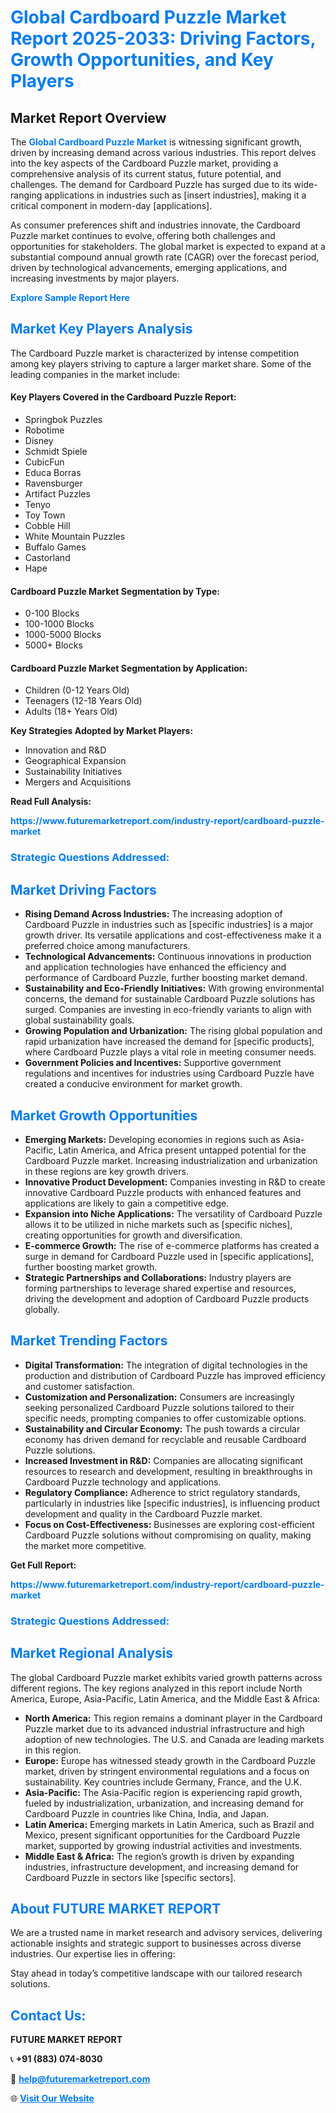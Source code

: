 <h1 style="color: #007BFF;">Global Cardboard Puzzle Market Report 2025-2033: Driving Factors, Growth Opportunities, and Key Players</h1>

<section id="overview">
<h2>Market Report Overview</h2>
<p>The <a href="https://www.futuremarketreport.com/industry-report/cardboard-puzzle-market" style="color: #007BFF; text-decoration: none;"><strong>Global Cardboard Puzzle Market</strong></a> is witnessing significant growth, driven by increasing demand across various industries. This report delves into the key aspects of the Cardboard Puzzle market, providing a comprehensive analysis of its current status, future potential, and challenges. The demand for Cardboard Puzzle has surged due to its wide-ranging applications in industries such as [insert industries], making it a critical component in modern-day [applications].</p>
<p>As consumer preferences shift and industries innovate, the Cardboard Puzzle market continues to evolve, offering both challenges and opportunities for stakeholders. The global market is expected to expand at a substantial compound annual growth rate (CAGR) over the forecast period, driven by technological advancements, emerging applications, and increasing investments by major players.</p>
</section>

<section id="overview">
<p><a href="https://www.futuremarketreport.com/request-sample/reportId=41595" style="color: #007BFF; text-decoration: none;"><strong>Explore Sample Report Here</strong></a></p>
</section>

<section id="key-players">
<h2 style="color: #007BFF;">Market Key Players Analysis</h2>
<p>The Cardboard Puzzle market is characterized by intense competition among key players striving to capture a larger market share. Some of the leading companies in the market include:</p>
<h4>Key Players Covered in the Cardboard Puzzle Report:</h4>
<ul><li>Springbok Puzzles</li><li>Robotime</li><li>Disney</li><li>Schmidt Spiele</li><li>CubicFun</li><li>Educa Borras</li><li>Ravensburger</li><li>Artifact Puzzles</li><li>Tenyo</li><li>Toy Town</li><li>Cobble Hill</li><li>White Mountain Puzzles</li><li>Buffalo Games</li><li>Castorland</li><li>Hape</li></ul>
<h4>Cardboard Puzzle Market Segmentation by Type:</h4>
<ul><li>0-100 Blocks</li><li>100-1000 Blocks</li><li>1000-5000 Blocks</li><li>5000+ Blocks</li></ul>

<h4>Cardboard Puzzle Market Segmentation by Application:</h4>
<ul><li>Children (0-12 Years Old)</li><li>Teenagers (12-18 Years Old)</li><li>Adults (18+ Years Old)</li></ul>
<p><strong>Key Strategies Adopted by Market Players:</strong></p>
<ul>
<li>Innovation and R&D</li>
<li>Geographical Expansion</li>
<li>Sustainability Initiatives</li>
<li>Mergers and Acquisitions</li>
</ul>
</section>

<section>
<p><strong>Read Full Analysis: </strong></p><a href="https://www.futuremarketreport.com/industry-report/cardboard-puzzle-market" style="color: #007BFF; text-decoration: none;"><strong>https://www.futuremarketreport.com/industry-report/cardboard-puzzle-market</strong></a>
<h3 style="color: #007BFF;">Strategic Questions Addressed:</h3>
</section>

<section id="driving-factors">
<h2 style="color: #007BFF;">Market Driving Factors</h2>
<ul>
<li><strong>Rising Demand Across Industries:</strong> The increasing adoption of Cardboard Puzzle in industries such as [specific industries] is a major growth driver. Its versatile applications and cost-effectiveness make it a preferred choice among manufacturers.</li>
<li><strong>Technological Advancements:</strong> Continuous innovations in production and application technologies have enhanced the efficiency and performance of Cardboard Puzzle, further boosting market demand.</li>
<li><strong>Sustainability and Eco-Friendly Initiatives:</strong> With growing environmental concerns, the demand for sustainable Cardboard Puzzle solutions has surged. Companies are investing in eco-friendly variants to align with global sustainability goals.</li>
<li><strong>Growing Population and Urbanization:</strong> The rising global population and rapid urbanization have increased the demand for [specific products], where Cardboard Puzzle plays a vital role in meeting consumer needs.</li>
<li><strong>Government Policies and Incentives:</strong> Supportive government regulations and incentives for industries using Cardboard Puzzle have created a conducive environment for market growth.</li>
</ul>
</section>

<section id="growth-opportunities">
<h2 style="color: #007BFF;">Market Growth Opportunities</h2>
<ul>
<li><strong>Emerging Markets:</strong> Developing economies in regions such as Asia-Pacific, Latin America, and Africa present untapped potential for the Cardboard Puzzle market. Increasing industrialization and urbanization in these regions are key growth drivers.</li>
<li><strong>Innovative Product Development:</strong> Companies investing in R&D to create innovative Cardboard Puzzle products with enhanced features and applications are likely to gain a competitive edge.</li>
<li><strong>Expansion into Niche Applications:</strong> The versatility of Cardboard Puzzle allows it to be utilized in niche markets such as [specific niches], creating opportunities for growth and diversification.</li>
<li><strong>E-commerce Growth:</strong> The rise of e-commerce platforms has created a surge in demand for Cardboard Puzzle used in [specific applications], further boosting market growth.</li>
<li><strong>Strategic Partnerships and Collaborations:</strong> Industry players are forming partnerships to leverage shared expertise and resources, driving the development and adoption of Cardboard Puzzle products globally.</li>
</ul>
</section>

<section id="trending-factors">
<h2 style="color: #007BFF;">Market Trending Factors</h2>
<ul>
<li><strong>Digital Transformation:</strong> The integration of digital technologies in the production and distribution of Cardboard Puzzle has improved efficiency and customer satisfaction.</li>
<li><strong>Customization and Personalization:</strong> Consumers are increasingly seeking personalized Cardboard Puzzle solutions tailored to their specific needs, prompting companies to offer customizable options.</li>
<li><strong>Sustainability and Circular Economy:</strong> The push towards a circular economy has driven demand for recyclable and reusable Cardboard Puzzle solutions.</li>
<li><strong>Increased Investment in R&D:</strong> Companies are allocating significant resources to research and development, resulting in breakthroughs in Cardboard Puzzle technology and applications.</li>
<li><strong>Regulatory Compliance:</strong> Adherence to strict regulatory standards, particularly in industries like [specific industries], is influencing product development and quality in the Cardboard Puzzle market.</li>
<li><strong>Focus on Cost-Effectiveness:</strong> Businesses are exploring cost-efficient Cardboard Puzzle solutions without compromising on quality, making the market more competitive.</li>
</ul>
</section>

<section>
<p><strong>Get Full Report: </strong></p><a href="https://www.futuremarketreport.com/industry-report/cardboard-puzzle-market" style="color: #007BFF; text-decoration: none;"><strong>https://www.futuremarketreport.com/industry-report/cardboard-puzzle-market</strong></a>
<h3 style="color: #007BFF;">Strategic Questions Addressed:</h3>
</section>


<section id="regional-analysis">
<h2 style="color: #007BFF;">Market Regional Analysis</h2>
<p>The global Cardboard Puzzle market exhibits varied growth patterns across different regions. The key regions analyzed in this report include North America, Europe, Asia-Pacific, Latin America, and the Middle East & Africa:</p>
<ul>
<li><strong>North America:</strong> This region remains a dominant player in the Cardboard Puzzle market due to its advanced industrial infrastructure and high adoption of new technologies. The U.S. and Canada are leading markets in this region.</li>
<li><strong>Europe:</strong> Europe has witnessed steady growth in the Cardboard Puzzle market, driven by stringent environmental regulations and a focus on sustainability. Key countries include Germany, France, and the U.K.</li>
<li><strong>Asia-Pacific:</strong> The Asia-Pacific region is experiencing rapid growth, fueled by industrialization, urbanization, and increasing demand for Cardboard Puzzle in countries like China, India, and Japan.</li>
<li><strong>Latin America:</strong> Emerging markets in Latin America, such as Brazil and Mexico, present significant opportunities for the Cardboard Puzzle market, supported by growing industrial activities and investments.</li>
<li><strong>Middle East & Africa:</strong> The region’s growth is driven by expanding industries, infrastructure development, and increasing demand for Cardboard Puzzle in sectors like [specific sectors].</li>
</ul>
</section>

<footer>
<h2 style="color: #007BFF;">About FUTURE MARKET REPORT</h2>
<p>We are a trusted name in market research and advisory services, delivering actionable insights and strategic support to businesses across diverse industries. Our expertise lies in offering:</p>

<p>Stay ahead in today’s competitive landscape with our tailored research solutions.</p>

<h2 style="color: #007BFF;">Contact Us:</h2>
<p><strong>FUTURE MARKET REPORT</strong></p>
<p>📞 <strong>+91 (883) 074-8030</strong></p>
<p>📧 <strong><a href="mailto:help@futuremarketreport.com" style="color: #007BFF;">help@futuremarketreport.com</a></strong></p>
<p>🌐 <strong><a href="https://www.futuremarketreport.com/" style="color: #007BFF;">Visit Our Website</a></strong></p>
</footer>